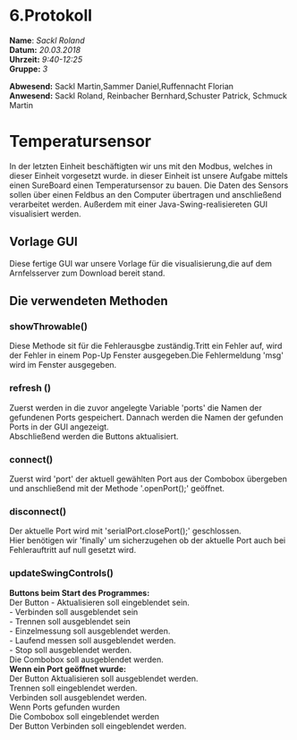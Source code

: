 # 6.Protokoll  
  
  **Name**:  *Sackl Roland*  
  **Datum:** *20.03.2018*  
  **Uhrzeit:** *9:40-12:25*  
  **Gruppe:** *3*  
  
  **Abwesend:**  Sackl Martin,Sammer Daniel,Ruffennacht Florian  
  **Anwesend:**  Sackl Roland, Reinbacher Bernhard,Schuster Patrick, Schmuck Martin   


 # Temperatursensor

In der letzten Einheit beschäftigten wir uns mit den Modbus, welches in dieser Einheit vorgesetzt wurde. in dieser Einheit ist unsere Aufgabe mittels einen SureBoard einen Temperatursensor zu bauen. Die Daten des Sensors sollen über einen Feldbus an den Computer übertragen und anschließend verarbeitet werden. Außerdem mit einer Java-Swing-realisiereten GUI visualisiert werden.  

 ## Vorlage GUI     

Diese fertige GUI war unsere Vorlage für die visualisierung,die auf dem Arnfelsserver zum Download bereit stand.  

  ## Die verwendeten Methoden     


  ### showThrowable()        
Diese Methode sit für die Fehlerausgbe zuständig.Tritt ein Fehler auf, wird der Fehler in einem Pop-Up Fenster ausgegeben.Die Fehlermeldung 'msg' wird im Fenster ausgegeben.



### refresh ()   
Zuerst werden in die zuvor angelegte Variable 'ports' die Namen der gefundenen Ports gespeichert. Dannach werden die Namen der gefunden Ports in der GUI angezeigt.  
Abschließend werden die Buttons aktualisiert.    


### connect()  
Zuerst wird 'port' der aktuell gewählten Port aus der Combobox übergeben und anschließend mit der Methode  '.openPort();' geöffnet.   

### disconnect()    
Der aktuelle Port wird mit 'serialPort.closePort();' geschlossen.   
Hier benötigen wir 'finally' um sicherzugehen ob der aktuelle Port auch bei Fehlerauftritt auf null gesetzt wird.  


### updateSwingControls()  

**Buttons beim Start des Programmes:**  
 Der Button - Aktualisieren soll eingeblendet sein.  
            - Verbinden soll ausgeblendet sein  
            - Trennen soll ausgeblendet sein  
            - Einzelmessung soll ausgeblendet werden.  
            - Laufend messen soll ausgeblendet werden.  
            - Stop soll ausgeblendet werden.  
Die Combobox soll ausgeblendet werden.  
**Wenn ein Port geöffnet wurde:**  
Der Button Aktualisieren soll ausgeblendet werden.  
           Trennen soll eingeblendet werden.  
           Verbinden soll ausgeblendet werden.  
Wenn Ports gefunden wurden  
Die Combobox soll eingeblendet werden  
Der Button Verbinden soll eingeblendet werden.  





